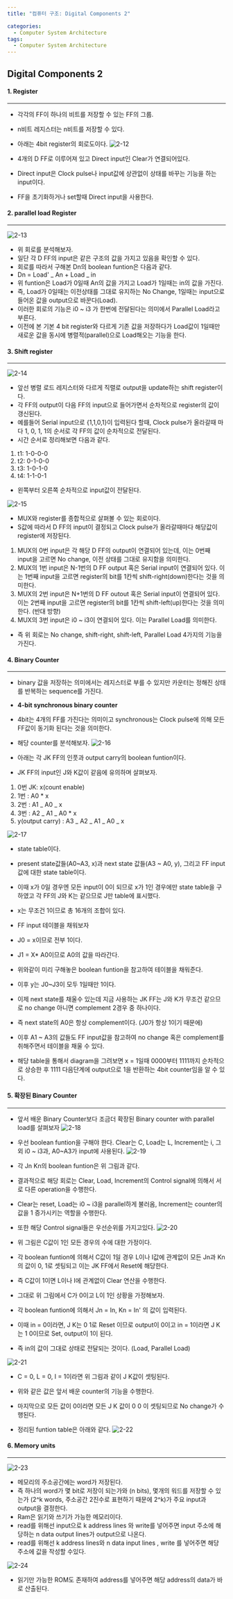 ```yaml
---
title: "컴퓨터 구조: Digital Components 2"

categories:
  - Computer System Architecture
tags:
  - Computer System Architecture
---
```


## Digital Components 2

#### 1. Register

---

- 각각의 FF이 하나의 비트를 저장할 수 있는 FF의 그룹.
- n비트 레지스터는 n비트를 저장할 수 있다.

- 아래는 4bit register의 회로도이다.
  ![2-12](https://github.com/mjh851819/mjh851819.github.io/assets/70308520/605b134c-2bcb-4e8b-bfc2-ce0f6b04f8a4)

- 4개의 D FF로 이루어져 있고 Direct input인 Clear가 연결되어있다.
- Direct input은 Clock pulse나 input값에 상관없이 상태를 바꾸는 기능을 하는 input이다.
- FF을 초기화하거나 set할때 Direct input을 사용한다.

#### 2. parallel load Register

---

![2-13](https://github.com/mjh851819/mjh851819.github.io/assets/70308520/3f36d5ad-a301-47c5-be7a-0f28ed4bf0a1)

- 위 회로를 분석해보자.
- 일단 각 D FF의 input은 같은 구조의 값을 가지고 있음을 확인할 수 있다.
- 회로를 따라서 구해본 Dn의 boolean funtion은 다음과 같다.
- Dn = Load' _ An + Load _ in
- 위 funtion은 Load가 0일때 An의 값을 가지고 Load가 1일때는 in의 값을 가진다.
- 즉, Load가 0일때는 이전상태를 그대로 유지하는 No Change, 1일때는 input으로 들어온 값을 output으로 바꾼다(Load).
- 이러한 회로의 기능은 i0 ~ i3 가 한번에 전달된다는 의미에서 Parallel Load라고 부른다.
- 이전에 본 기본 4 bit register와 다르게 기존 값을 저장하다가 Load값이 1일때만 새로운 값을 동시에 병렬적(parallel)으로 Load해오는 기능을 한다.

#### 3. Shift register

---

![2-14](https://github.com/mjh851819/mjh851819.github.io/assets/70308520/5fee53e1-963d-4249-b317-8fb8274a8f9a)

- 앞선 병렬 로드 레지스터와 다르게 직렬로 output을 update하는 shift register이다.
- 각 FF의 output이 다음 FF의 input으로 들어가면서 순차적으로 register의 값이 갱신된다.
- 예를들어 Serial input으로 {1,1,0,1}이 입력된다 할때, Clock pulse가 올라갈때 마다 1, 0, 1, 1의 순서로 각 FF의 값이 순차적으로 전달된다.
- 시간 순서로 정리해보면 다음과 같다.

1. t1: 1-0-0-0
2. t2: 0-1-0-0
3. t3: 1-0-1-0
4. t4: 1-1-0-1

- 왼쪽부터 오른쪽 순차적으로 input값이 전달된다.

![2-15](https://github.com/mjh851819/mjh851819.github.io/assets/70308520/3c8be05d-a52c-4f36-bde5-602a4d50e0f3)

- MUX와 register를 종합적으로 살펴볼 수 있는 회로이다.
- S값에 따라서 D FF의 input이 결정되고 Clock pulse가 올라갈때마다 해당값이 register에 저장된다.

1. MUX의 0번 input은 각 해당 D FF의 output이 연결되어 있는데, 이는 0번째 input을 고르면 No change, 이전 상태를 그대로 유지함을 의미한다.
2. MUX의 1번 input은 N-1번의 D FF output 혹은 Serial input이 연결되어 있다. 이는 1번째 input을 고르면 register의 bit를 1칸씩 shift-right(down)한다는 것을 의미한다.
3. MUX의 2번 input은 N+1번의 D FF outout 혹은 Serial input이 연결되어 있다. 이는 2번째 input을 고르면 register의 bit를 1칸씩 shift-left(up)한다는 것을 의미한다. (반대 방향)
4. MUX의 3번 input은 i0 ~ i3이 연결되어 있다. 이는 Parallel Load를 의미한다.

- 즉 위 회로는 No change, shift-right, shift-left, Parallel Load 4가지의 기능을 가진다.

#### 4. Binary Counter

---

- binary 값을 저장하는 의미에서는 레지스터로 부를 수 있지만 카운터는 정해진 상태를 반복하는 sequence를 가진다.

- **4-bit synchronous binary counter**
- 4bit는 4개의 FF를 가진다는 의미이고 synchronous는 Clock pulse에 의해 모든 FF값이 동기화 된다는 것을 의미한다.

- 해당 counter를 분석해보자.
  ![2-16](https://github.com/mjh851819/mjh851819.github.io/assets/70308520/a0cc4a05-5bb6-4546-b2be-2264427f9065)

- 아래는 각 JK FF의 인풋과 output carry의 boolean funtion이다.
- JK FF의 input인 J와 K값이 같음에 유의하며 살펴보자.

1. 0번 JK: x(count enable)
2. 1번 : A0 \* x
3. 2번 : A1 _ A0 _ x
4. 3번 : A2 _ A1 _ A0 \* x
5. y(output carry) : A3 _ A2 _ A1 _ A0 _ x

![2-17](https://github.com/mjh851819/mjh851819.github.io/assets/70308520/fcd2ab95-b659-4bc4-8710-4279f7c012d3)

- state table이다.
- present state값들(A0~A3, x)과 next state 값들(A3 ~ A0, y), 그리고 FF input값에 대한 state table이다.
- 이때 x가 0일 경우엔 모든 input이 0이 되므로 x가 1인 경우에만 state table을 구하였고 각 FF의 J와 K는 같으므로 J만 table에 표시했다.
- x는 무조건 1이므로 총 16개의 조합이 있다.

- FF input 테이블을 채워보자
- J0 = x이므로 전부 1이다.
- J1 = X\* A0이므로 A0의 값을 따라간다.
- 위와같이 미리 구해놓은 boolean funtion을 참고하여 테이블을 채워준다.

- 이후 y는 J0~J3이 모두 1일때만 1이다.

- 이제 next state를 채울수 있는데 지금 사용하는 JK FF는 J와 K가 무조건 같으므로 no change 아니면 complement 2경우 중 하나이다.
- 즉 next state의 A0은 항상 complement이다. (J0가 항상 1이기 때문에)
- 이후 A1 ~ A3의 값들도 FF input값을 참고하여 no change 혹은 complement를 취해주면서 테이블을 채울 수 있다.

- 해당 table을 통해서 diagram을 그려보면 x = 1일때 0000부터 1111까지 순차적으로 상승한 후 1111 다음단계에 output으로 1을 반환하는 4bit counter임을 알 수 있다.

#### 5. 확장된 Binary Counter

---

- 앞서 배운 Binary Counter보다 조금더 확장된 Binary counter with parallel load를 살펴보자
  ![2-18](https://github.com/mjh851819/mjh851819.github.io/assets/70308520/94b13a17-9b63-4e4d-9e1d-8939bbb1886b)

- 우선 boolean funtion을 구해야 한다. Clear는 C, Load는 L, Increment는 i, 그 외 i0 ~ i3과, A0~A3가 input에 사용된다.
  ![2-19](https://github.com/mjh851819/mjh851819.github.io/assets/70308520/ead0e189-06c2-453a-8f5c-4025fef499a8)

- 각 Jn Kn의 boolean funtion은 위 그림과 같다.

- 결과적으로 해당 회로는 Clear, Load, Increment의 Control signal에 의해서 서로 다른 operation을 수행한다.
- Clear는 reset, Load는 i0 ~ i3을 parallel하게 불러옴, Increment는 counter의 값을 1 증가시키는 역할을 수행한다.

- 또한 해당 Control signal들은 우선순위를 가지고있다.
  ![2-20](https://github.com/mjh851819/mjh851819.github.io/assets/70308520/9eaa1a55-26c7-441d-aa1b-d47b20247c52)

- 위 그림은 C값이 1인 모든 경우의 수에 대한 가정이다.
- 각 boolean funtion에 의해서 C값이 1일 경우 L이나 I값에 관계없이 모든 Jn과 Kn의 값이 0, 1로 셋팅되고 이는 JK FF에서 Reset에 해당한다.
- 즉 C값이 1이면 L이나 I에 관계없이 Clear 연산을 수행한다.

- 그대로 위 그림에서 C가 0이고 L이 1인 상황을 가정해보자.
- 각 boolean funtion에 의해서 Jn = In, Kn = In' 의 값이 입력된다.
- 이때 in = 0이라면, J K는 0 1로 Reset 이므로 output이 0이고 in = 1이라면 J K는 1 0이므로 Set, output이 1이 된다.
- 즉 in의 값이 그대로 상태로 전달되는 것이다. (Load, Parallel Load)

![2-21](https://github.com/mjh851819/mjh851819.github.io/assets/70308520/2ac41156-f450-4ff6-8c85-42d0a1176c95)

- C = 0, L = 0, I = 1이라면 위 그림과 같이 J K값이 셋팅된다.
- 위와 같은 값은 앞서 배운 counter의 기능을 수행한다.

- 마지막으로 모든 값이 0이라면 모든 J K 값이 0 0 이 셋팅되므로 No change가 수행된다.

- 정리된 funtion table은 아래와 같다.
  ![2-22](https://github.com/mjh851819/mjh851819.github.io/assets/70308520/6ab2fad7-d8b3-4d79-a580-6af17eeb2d97)

#### 6. Memory units

---

![2-23](https://github.com/mjh851819/mjh851819.github.io/assets/70308520/34f2f8c6-187c-4a5c-899d-06ae9b59b6fe)

- 메모리의 주소공간에는 word가 저장된다.
- 즉 하나의 word가 몇 bit로 저장이 되는가와 (n bits), 몇개의 워드를 저장할 수 있는가 (2^k words, 주소공간 2진수로 표현하기 때문에 2^k)가 주요 input과 output을 결정한다.
- Ram은 읽기와 쓰기가 가능한 메모리이다.
- read를 위해선 input으로 k address lines 와 write를 넣어주면 input 주소에 해당하는 n data output lines가 output으로 나온다.
- read를 위해선 k address lines와 n data input lines , write 를 넣어주면 해당 주소에 값을 작성할 수있다.

![2-24](https://github.com/mjh851819/mjh851819.github.io/assets/70308520/4bf4f5a5-3d54-49f6-b7fb-d347b2a23ffb)

- 읽기만 가능한 ROM도 존재하여 address를 넣어주면 해당 address의 data가 바로 산출된다.
